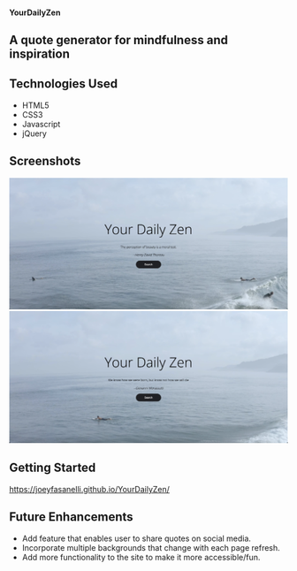 #### YourDailyZen
## A quote generator for mindfulness and inspiration

## Technologies Used
* HTML5
* CSS3
* Javascript
* jQuery

## Screenshots
<img src="readme-images/homepage.png" alt="Home Page"/>
<img src="readme-images/homepage2.png" alt="Home Page"/>

## Getting Started
https://joeyfasanelli.github.io/YourDailyZen/

## Future Enhancements
* Add feature that enables user to share quotes on social media.
* Incorporate multiple backgrounds that change with each page refresh.
* Add more functionality to the site to make it more accessible/fun.